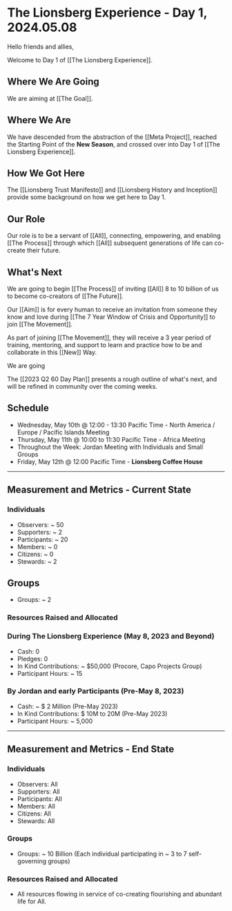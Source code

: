 # The Lionsberg Experience - Day 1, 2024.05.08

Hello friends and allies, 

Welcome to Day 1 of [[The Lionsberg Experience]]. 

## Where We Are Going 

We are aiming at [[The Goal]]. 

## Where We Are 

We have descended from the abstraction of the [[Meta Project]], reached the Starting Point of the **New Season**, and crossed over into Day 1 of [[The Lionsberg Experience]]. 

## How We Got Here 

The [[Lionsberg Trust Manifesto]] and [[Lionsberg History and Inception]] provide some background on how we get here to Day 1. 

## Our Role 

Our role is to be a servant of [[All]], connecting, empowering, and enabling [[The Process]] through which [[All]] subsequent generations of life can co-create their future. 

## What's Next 

We are going to begin [[The Process]] of inviting [[All]] 8 to 10 billion of us to become co-creators of [[The Future]]. 

Our [[Aim]] is for every human to receive an invitation from someone they know and love during  [[The 7 Year Window of Crisis and Opportunity]] to join [[The Movement]]. 

As part of joining [[The Movement]], they will receive a 3 year period of training, mentoring, and support to learn and practice how to be and collaborate in this [[New]] Way. 

We are going 

The [[2023 Q2 60 Day Plan]] presents a rough outline of what's next, and will be refined in community over the coming weeks. 

## Schedule 

- Wednesday, May 10th @ 12:00 - 13:30 Pacific Time - North America / Europe / Pacific Islands Meeting 
- Thursday, May 11th @ 10:00 to 11:30 Pacific Time - Africa Meeting 
- Throughout the Week: Jordan Meeting with Individuals and Small Groups 
- Friday, May 12th @ 12:00 Pacific Time - **Lionsberg Coffee House** 

____

## Measurement and Metrics - Current State  

### Individuals 

- Observers: ~ 50  
- Supporters: ~ 2  
- Participants: ~ 20  
- Members: ~ 0  
- Citizens: ~ 0  
- Stewards: ~ 2  

## Groups 

- Groups: ~ 2 

### Resources Raised and Allocated 

### During The Lionsberg Experience (May 8, 2023 and Beyond)

- Cash: 0 
- Pledges: 0 
- In Kind Contributions: ~ $50,000 (Procore, Capo Projects Group)
- Participant Hours: ~ 15

### By Jordan and early Participants (Pre-May 8, 2023)

- Cash: ~ $ 2 Million (Pre-May 2023) 
- In Kind Contributions: $ 10M to 20M (Pre-May 2023)  
- Participant Hours: ~ 5,000  
___

## Measurement and Metrics - End State 

### Individuals 

- Observers: All 
- Supporters: All 
- Participants: All 
- Members: All 
- Citizens: All 
- Stewards: All 

### Groups 

- Groups: ~ 10 Billion (Each individual participating in ~ 3 to 7 self-governing groups)

### Resources Raised and Allocated 

- All resources flowing in service of co-creating flourishing and abundant life for All. 